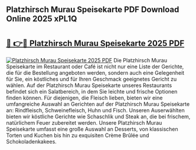 ## Platzhirsch Murau Speisekarte PDF Download Online 2025 xPL1Q

# <h2><a href="http://gc7b3o.nevu.top/?p=Platzhirsch+Murau+Speisekarte">🔗 👉🔴 Platzhirsch Murau Speisekarte 2025 PDF</a></h2>

[![Platzhirsch Murau Speisekarte 2025 PDF](https://i.imgur.com/dBaPXMq.png)](http://gc7b3o.nevu.top/?p=Platzhirsch+Murau+Speisekarte)
Die Platzhirsch Murau Speisekarte im Restaurant oder Café ist nicht nur eine Liste der Gerichte, die für die Bestellung angeboten werden, sondern auch eine Gelegenheit für Sie, ein köstliches und für Ihren Geschmack geeignetes Gericht zu wählen. Auf der Platzhirsch Murau Speisekarte unseres Restaurants befindet sich ein Salatbereich, in dem Sie leichte und frische Optionen finden können. Für diejenigen, die Fleisch lieben, bieten wir eine umfangreiche Auswahl an Gerichten auf der Platzhirsch Murau Speisekarte an: Rindfleisch, Schweinefleisch, Huhn und Fisch. Unseren Auserwählten bieten wir köstliche Gerichte wie Schaschlik und Steak an, die bei frischem, natürlichem Feuer zubereitet werden. Unsere Platzhirsch Murau Speisekarte umfasst eine große Auswahl an Desserts, von klassischen Torten und Kuchen bis hin zu exquisiten Crème Brûlée und Schokoladenkakees.
